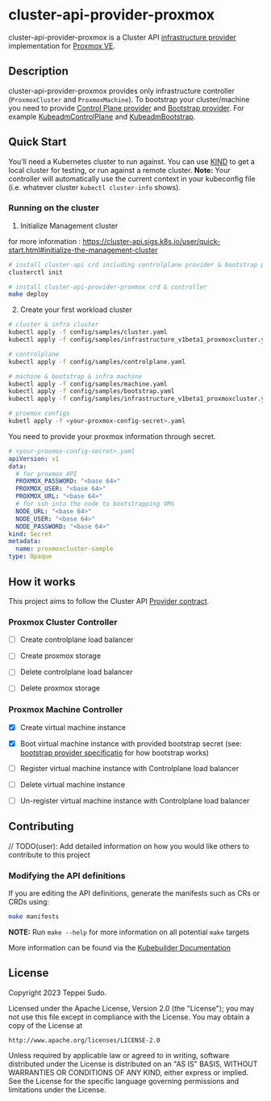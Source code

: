 # cluster-api-provider-proxmox

cluster-api-provider-proxmox is a Cluster API [infrastructure provider](https://cluster-api.sigs.k8s.io/developer/providers/cluster-infrastructure.html) implementation for [Proxmox VE](https://pve.proxmox.com/wiki/Main_Page).

## Description
cluster-api-provider-proxmox provides only infrastructure controller (`ProxmoxCluster` and `ProxmoxMachine`). To bootstrap your cluster/machine you need to provide [Control Plane provider](https://cluster-api.sigs.k8s.io/developer/architecture/controllers/control-plane.html#crd-contracts) and [Bootstrap provider](https://cluster-api.sigs.k8s.io/developer/providers/bootstrap.html). For example [KubeadmControlPlane](https://github.com/kubernetes-sigs/cluster-api/tree/main/controlplane/kubeadm) and [KubeadmBootstrap](https://github.com/kubernetes-sigs/cluster-api/tree/main/bootstrap/kubeadm).

## Quick Start
You’ll need a Kubernetes cluster to run against. You can use [KIND](https://sigs.k8s.io/kind) to get a local cluster for testing, or run against a remote cluster.
**Note:** Your controller will automatically use the current context in your kubeconfig file (i.e. whatever cluster `kubectl cluster-info` shows).

### Running on the cluster
1. Initialize Management cluster

for more information : https://cluster-api.sigs.k8s.io/user/quick-start.html#initialize-the-management-cluster

```sh
# install cluster-api crd including controlplane provider & bootstrap provider
clusterctl init

# install cluster-api-provider-proxmox crd & controller
make deploy
```
2. Create your first workload cluster
```sh
# cluster & infra cluster
kubectl apply -f config/samples/cluster.yaml
kubectl apply -f config/samples/infrastructure_v1beta1_proxmoxcluster.yaml

# controlplane
kubectl apply -f config/samples/controlplane.yaml

# machine & bootstrap & infra machine
kubectl apply -f config/samples/machine.yaml
kubectl apply -f config/samples/bootstrap.yaml
kubectl apply -f config/samples/infrastructure_v1beta1_proxmoxcluster.yaml

# proxmox configs
kubetl apply -f <your-proxmox-config-secret>.yaml
```

You need to provide your proxmox information through secret. 
```yaml
# <your-proxmox-config-secret>.yaml
apiVersion: v1
data:
  # for proxmox API
  PROXMOX_PASSWORD: "<base 64>"
  PROXMOX_USER: "<base 64>"
  PROXMOX_URL: "<base 64>"
  # for ssh into the node to bootstrapping VMs
  NODE_URL: "<base 64>"
  NODE_USER: "<base 64>"
  NODE_PASSWORD: "<base 64>"
kind: Secret
metadata:
  name: proxmoxcluster-sample
type: Opaque
```

## How it works
This project aims to follow the Cluster API [Provider contract](https://cluster-api.sigs.k8s.io/developer/providers/contracts.html).

### Proxmox Cluster Controller

- [ ] Create controlplane load balancer

- [ ] Create proxmox storage

- [ ] Delete controlplane load balancer

- [ ] Delete proxmox storage

### Proxmox Machine Controller

- [x] Create virtual machine instance

- [x] Boot virtual machine instance with provided bootstrap secret (see: [bootstrap provider specificatio](https://cluster-api.sigs.k8s.io/developer/providers/bootstrap.html#bootstrap-provider-specification) for how bootstrap works)

- [ ] Register virtual machine instance with Controlplane load balancer

- [ ] Delete virtual machine instance

- [ ] Un-register virtual machine instance with Controlplane load balancer

## Contributing
// TODO(user): Add detailed information on how you would like others to contribute to this project

### Modifying the API definitions
If you are editing the API definitions, generate the manifests such as CRs or CRDs using:

```sh
make manifests
```

**NOTE:** Run `make --help` for more information on all potential `make` targets

More information can be found via the [Kubebuilder Documentation](https://book.kubebuilder.io/introduction.html)

## License

Copyright 2023 Teppei Sudo.

Licensed under the Apache License, Version 2.0 (the "License");
you may not use this file except in compliance with the License.
You may obtain a copy of the License at

    http://www.apache.org/licenses/LICENSE-2.0

Unless required by applicable law or agreed to in writing, software
distributed under the License is distributed on an "AS IS" BASIS,
WITHOUT WARRANTIES OR CONDITIONS OF ANY KIND, either express or implied.
See the License for the specific language governing permissions and
limitations under the License.

